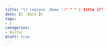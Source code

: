 ```yaml
---
title: "{{ replace .Name "-" " " | title }}"
date: {{ .Date }}
tags:
- x
categories:
- Kultur
draft: true
---
```


<!--more-->
